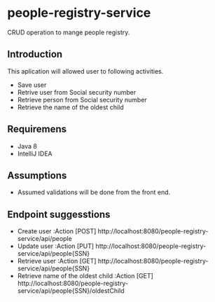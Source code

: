 # people-registry-service
CRUD operation to mange people registry.

## Introduction
This aplication will allowed user to following activities.
  - Save user
  - Retrive user from Social security number
  - Retrieve person from Social security number
  - Retrieve the name of the oldest child

## Requiremens
- Java 8
- IntelliJ IDEA 

## Assumptions
 - Assumed validations will be done from the front end.

## Endpoint suggesstions
 - Create user :Action [POST] http://localhost:8080/people-registry-service/api/people 
 - Update user :Action [PUT] http://localhost:8080/people-registry-service/api/people{SSN} 
 - Retrieve user :Action [GET] http://localhost:8080/people-registry-service/api/people{SSN}
 - Retrieve name of the oldest child :Action [GET] http://localhost:8080/people-registry-service/api/people{SSN}/oldestChild  
